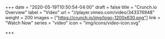 +++
date = "2020-05-19T10:50:54-04:00"
draft = false
title = "Crunch.io Overview"
label = "Video"
url = "//player.vimeo.com/video/343376948"
weight = 200
images = ["https://crunch.io/img/logo-1200x630.png"]
link = "Watch Now"
series = "video"
icon = "img/icons/video-icon.svg"

+++

